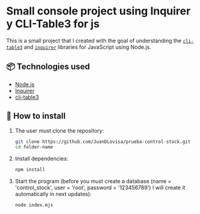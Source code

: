 # Small console project using Inquirer y CLI-Table3 for js

This is a small project that I created with the goal of understanding the [`cli-table3`](https://www.npmjs.com/package/cli-table3) and [`inquirer`](https://www.npmjs.com/package/inquirer) libraries for JavaScript using Node.js.

## 📦 Technologies used

- [Node.js](https://nodejs.org/)
- [Inquirer](https://www.npmjs.com/package/inquirer)
- [cli-table3](https://www.npmjs.com/package/cli-table3)

## 🚀 How to install

1. The user must clone the repository:
   ```bash
   git clone https://github.com/JuanDLovisa/prueba-control-stock.git
   cd folder-name

2. Install dependencies:
    ```bash
    npm install

3. Start the program (before you must create a database (name = 'control_stock', user = 'root',  password = '123456789') I will create it automatically in next updates):
    ```bash
    node index.mjs
